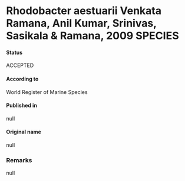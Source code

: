 # Rhodobacter aestuarii Venkata Ramana, Anil Kumar, Srinivas, Sasikala & Ramana, 2009 SPECIES

#### Status
ACCEPTED

#### According to
World Register of Marine Species

#### Published in
null

#### Original name
null

### Remarks
null